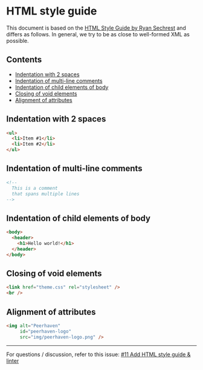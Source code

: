 # HTML style guide

This document is based on the [HTML Style Guide by Ryan Sechrest](https://gist.github.com/ryansechrest/8693303) and differs as follows.
In general, we try to be as close to well-formed XML as possible.

## Contents

- [Indentation with 2 spaces](#indentation-with-2-spaces)
- [Indentation of multi-line comments](#indentation-of-multi-line-comments)
- [Indentation of child elements of body](#indentation-of-child-elements-of-body)
- [Closing of void elements](#closing-of-void-elements)
- [Alignment of attributes](#alignment-of-attributes)

## Indentation with 2 spaces

```html
<ul>
  <li>Item #1</li>
  <li>Item #2</li>
</ul>
```

## Indentation of multi-line comments

```html
<!--
  This is a comment
  that spans multiple lines
-->
```

## Indentation of child elements of body

```html
<body>
  <header>
    <h1>Hello world!</h1>
  </header>
</body>
```

## Closing of void elements

```html
<link href="theme.css" rel="stylesheet" />
<br />
```

## Alignment of attributes

```html
<img alt="Peerhaven"
     id="peerhaven-logo"
     src="img/peerhaven-logo.png" />
```

---

For questions / discussion, refer to this issue:
[#11 Add HTML style guide & linter](https://github.com/peerhaven/peerhaven/issues/11)
